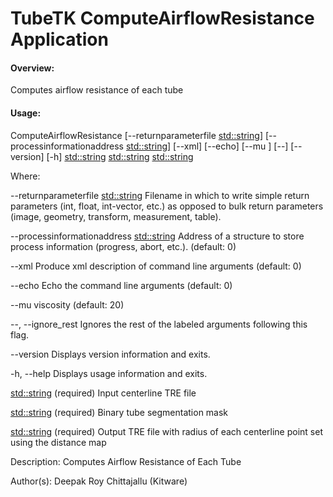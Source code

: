 TubeTK ComputeAirflowResistance Application
=============================================

#### Overview:

Computes airflow resistance of each tube

#### Usage:

ComputeAirflowResistance  [--returnparameterfile <std::string>]
                         [--processinformationaddress <std::string>]
                         [--xml] [--echo] [--mu <double>] [--]
                         [--version] [-h] <std::string> <std::string>
                         <std::string>


Where: 

   --returnparameterfile <std::string>
     Filename in which to write simple return parameters (int, float,
     int-vector, etc.) as opposed to bulk return parameters (image,
     geometry, transform, measurement, table).

   --processinformationaddress <std::string>
     Address of a structure to store process information (progress, abort,
     etc.). (default: 0)

   --xml
     Produce xml description of command line arguments (default: 0)

   --echo
     Echo the command line arguments (default: 0)

   --mu <double>
     viscosity (default: 20)

   --,  --ignore_rest
     Ignores the rest of the labeled arguments following this flag.

   --version
     Displays version information and exits.

   -h,  --help
     Displays usage information and exits.

   <std::string>
     (required)  Input centerline TRE file

   <std::string>
     (required)  Binary tube segmentation mask

   <std::string>
     (required)  Output TRE file with radius of each centerline point set
     using the distance map


   Description: Computes Airflow Resistance of Each Tube

   Author(s): Deepak Roy Chittajallu (Kitware)



